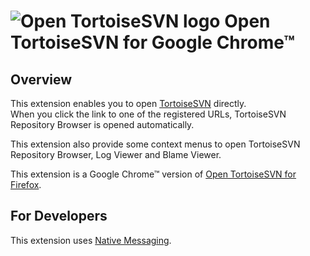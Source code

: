 # ![Open TortoiseSVN logo](https://github.com/masamitsu-murase/open_tortoise_svn_for_google_chrome/raw/master/extension/icon128.png) Open TortoiseSVN for Google Chrome™

## Overview

This extension enables you to open [TortoiseSVN](http://tortoisesvn.tigris.org/) directly.  
When you click the link to one of the registered URLs, TortoiseSVN Repository Browser is opened automatically.

This extension also provide some context menus to open TortoiseSVN Repository Browser, Log Viewer and Blame Viewer.

This extension is a Google Chrome™ version of [Open TortoiseSVN for Firefox](https://addons.mozilla.org/en/firefox/addon/open-tortoisesvn/).

## For Developers

This extension uses [Native Messaging](https://developer.chrome.com/extensions/messaging#native-messaging).
